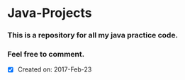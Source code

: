 # Java-Projects
### This is a repository for all my java practice code.
### Feel free to comment.

-[x] Created on: 2017-Feb-23
